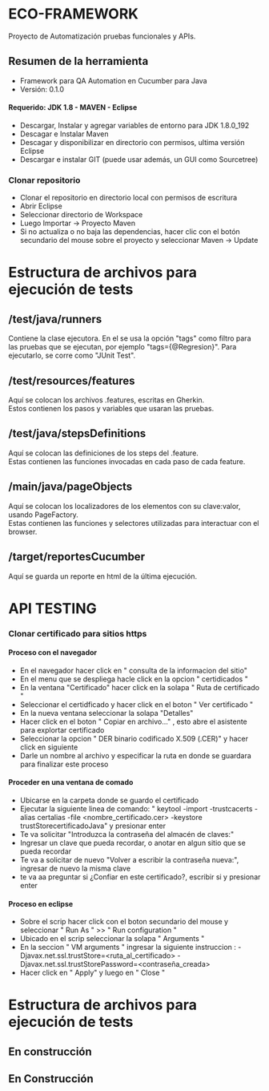 

# ECO-FRAMEWORK #
Proyecto de Automatización pruebas funcionales y APIs.

## Resumen de la herramienta ##
* Framework para QA Automation en Cucumber para Java
* Versión: 0.1.0


#### Requerido: JDK 1.8 - MAVEN - Eclipse ####
* Descargar, Instalar y agregar variables de entorno para JDK 1.8.0_192
* Descagar e Instalar Maven
* Descagar y disponibilizar en directorio con permisos, ultima versión Eclipse
* Descargar e instalar GIT (puede usar además, un GUI como Sourcetree)


### Clonar repositorio ###
* Clonar el repositorio en directorio local con permisos de escritura
* Abrir Eclipse
* Seleccionar directorio de Workspace
* Luego Importar -> Proyecto Maven
* Si no actualiza o no baja las dependencias, hacer clic con el botón secundario del mouse sobre el proyecto y seleccionar Maven -> Update


# Estructura de archivos para ejecución de tests #

## /test/java/runners ##

Contiene la clase ejecutora. En el se usa la opción "tags"
 como filtro para las pruebas que se ejecutan, 
 por ejemplo "tags={@Regresion}". 
Para ejecutarlo, se corre como "JUnit Test". 


## /test/resources/features ##

Aquí se colocan los archivos .features, escritas en Gherkin.  
 Estos contienen los pasos y variables que usaran las pruebas.

## /test/java/stepsDefinitions ##

Aquí se colocan las definiciones de los steps del .feature.  
 Estas contienen las funciones invocadas en cada paso de cada feature.

## /main/java/pageObjects ##

Aquí se colocan los localizadores de los elementos con su clave:valor, usando PageFactory.  
 Estas contienen las funciones y selectores utilizadas para interactuar con el browser.

## /target/reportesCucumber ##

Aquí se guarda un reporte en html de la última ejecución.


# API TESTING #

### Clonar certificado para sitios https ###

#### Proceso con el navegador ####

* En el navegador hacer click en " consulta de la informacion del sitio"
* En el menu que se despliega hacle click en la opcion " certidicados "
* En la ventana "Certificado" hacer click en la solapa " Ruta de certificado "
* Seleccionar el certidficado y hacer click en el boton " Ver certificado "
* En la nueva ventana seleccionar la solapa "Detalles"
* Hacer click en el boton " Copiar en archivo..." , esto abre el asistente para explortar certificado
* Seleccionar la opcion " DER binario codificado X.509 (.CER)" y hacer click en siguiente
* Darle un nombre al archivo y especificar la ruta en donde se guardara para finalizar este proceso

#### Proceder en una ventana de comado ####

* Ubicarse en la carpeta donde se guardo el certificado
* Ejecutar la siguiente linea de comando: 
" keytool -import -trustcacerts -alias certalias -file <nombre_certificado.cer> -keystore trustStorecertificadoJava"
y presionar enter
* Te va solicitar "Introduzca la contraseña del almacén de claves:"
* Ingresar un clave que pueda recordar, o anotar en algun sitio que se pueda recordar
* Te va a solicitar de nuevo "Volver a escribir la contraseña nueva:", ingresar de nuevo la misma clave
* te va aa preguntar si ¿Confiar en este certificado?, escribir si y presionar enter

#### Proceso en eclipse ####

* Sobre el scrip hacer click con el boton secundario del mouse y seleccionar " Run As " >> " Run configuration "
* Ubicado en el scrip seleccionar la solapa " Arguments " 
* En la seccion " VM arguments " ingresar la siguiente instruccion : 
-Djavax.net.ssl.trustStore=<ruta_al_certificado> -Djavax.net.ssl.trustStorePassword=<contraseña_creada>
* Hacer click en " Apply" y luego en " Close "



# Estructura de archivos para ejecución de tests #

## En construcción ##


## En Construcción ##
